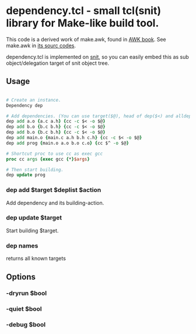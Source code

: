dependency.tcl - small tcl(snit) library for Make-like build tool.
====================

This code is a derived work of make.awk, found in [AWK book][awkbook].
See make.awk in [its sourc codes][awkbook-src].

dependency.tcl is implemented on [snit][snit], so you can easily embed this as
sub object/delegation target of snit object tree.

Usage
--------------------

```tcl

# Create an instance.
Dependency dep

# Add dependencies. (You can use target($@), head of dep($<) and alldeps($^))
dep add a.o {a.c a.h} {cc -c $< -o $@}
dep add b.o {b.c b.h} {cc -c $< -o $@}
dep add b.o {b.c b.h} {cc -c $< -o $@}
dep add main.o {main.c a.h b.h c.h} {cc -c $< -o $@}
dep add prog {main.o a.o b.o c.o} {cc $^ -o $@}

# Shortcut proc to use cc as exec gcc
proc cc args {exec gcc {*}$args}

# Then start building.
dep update prog

```

### dep add $target $deplist $action

Add dependency and its building-action.

### dep update $target

Start building $target.

### dep names

returns all known targets


Options
--------------------

### -dryrun $bool

### -quiet $bool

### -debug $bool


[awkbook]: http://www.cs.bell-labs.com/cm/cs/awkbook/
[awkbook-src]: http://www.cs.bell-labs.com/cm/cs/who/bwk/awkcode.txt
[snit]: http://tcllib.sourceforge.net/doc/snitfaq.html

